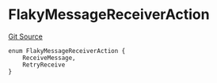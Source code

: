 # FlakyMessageReceiverAction
[Git Source](https://github.com/ava-labs/teleporter/blob/cadc1420fd95195b094eea855b7496cc71b5be2a/src/Teleporter/tests/RetryMessageExecutionTests.t.sol)


```solidity
enum FlakyMessageReceiverAction {
    ReceiveMessage,
    RetryReceive
}
```

